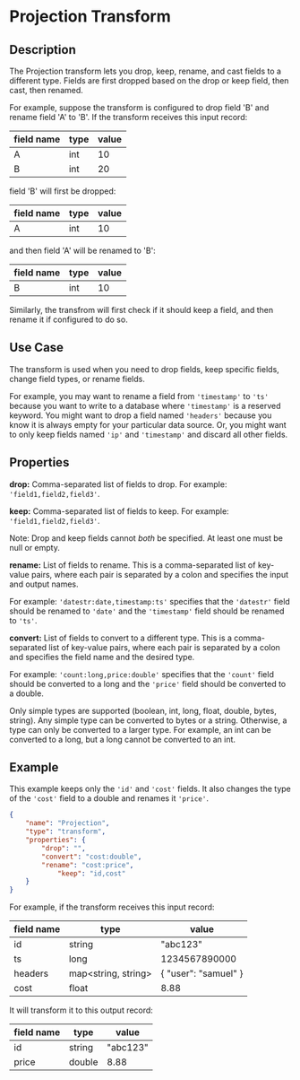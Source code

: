# Projection Transform


Description
-----------
The Projection transform lets you drop, keep, rename, and cast fields to a different type.
Fields are first dropped based on the drop or keep field, then cast, then renamed.

For example, suppose the transform is configured to drop field 'B' and rename field 'A' to 'B'.
If the transform receives this input record:

| field name | type | value  |
| ---------- | ---- | ------ |
| A          | int  | 10     |
| B          | int  | 20     |

field 'B' will first be dropped:

| field name | type | value  |
| ---------- | ---- | ------ |
| A          | int  | 10     |

and then field 'A' will be renamed to 'B':

| field name | type | value  |
| ---------- | ---- | ------ |
| B          | int  | 10     |

Similarly, the transfrom will first check if it should keep a field, and then rename it if configured to do so.

Use Case
--------
The transform is used when you need to drop fields, keep specific fields, change field types, or rename fields.

For example, you may want to rename a field from ``'timestamp'`` to ``'ts'`` because you want
to write to a database where ``'timestamp'`` is a reserved keyword. You might want to
drop a field named ``'headers'`` because you know it is always empty for your particular
data source. Or, you might want to only keep fields named ``'ip'`` and ``'timestamp'`` and discard 
all other fields.


Properties
----------
**drop:** Comma-separated list of fields to drop. For example: ``'field1,field2,field3'``.

**keep:** Comma-separated list of fields to keep. For example: ``'field1,field2,field3'``.

Note: Drop and keep fields cannot *both* be specified. At least one must be null or empty.

**rename:** List of fields to rename. This is a comma-separated list of key-value pairs,
where each pair is separated by a colon and specifies the input and output names.

For example: ``'datestr:date,timestamp:ts'`` specifies that the ``'datestr'`` field should be
renamed to ``'date'`` and the ``'timestamp'`` field should be renamed to ``'ts'``.

**convert:** List of fields to convert to a different type. This is a comma-separated list
of key-value pairs, where each pair is separated by a colon and specifies the field name
and the desired type.

For example: ``'count:long,price:double'`` specifies that the ``'count'`` field should be
converted to a long and the ``'price'`` field should be converted to a double.

Only simple types are supported (boolean, int, long, float, double, bytes, string). Any
simple type can be converted to bytes or a string. Otherwise, a type can only be converted
to a larger type. For example, an int can be converted to a long, but a long cannot be
converted to an int.


Example
-------
This example keeps only the ``'id'`` and ``'cost'`` fields. It also changes the type of the ``'cost'``
field to a double and renames it ``'price'``.

```json
{
    "name": "Projection",
    "type": "transform",
    "properties": {
        "drop": "",
        "convert": "cost:double",
        "rename": "cost:price",
            "keep": "id,cost"
    }
}
```
 
For example, if the transform receives this input record:

| field name | type                | value                |
| ---------- | ------------------- | -------------------- |
| id         | string              | "abc123"             |
| ts         | long                | 1234567890000        |
| headers    | map<string, string> | { "user": "samuel" } |
| cost       | float               | 8.88                 |

It will transform it to this output record:

| field name | type                | value                |
| ---------- | ------------------- | -------------------- |
| id         | string              | "abc123"             |
| price      | double              | 8.88                 |
